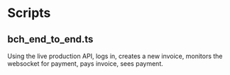 # Scripts

## bch_end_to_end.ts

Using the live production API, logs in, creates a new invoice, monitors the
websocket for payment, pays invoice, sees payment.

